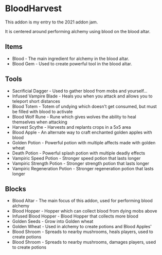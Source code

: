# BloodHarvest
This addon is my entry to the 2021 addon jam.

It is centered around performing alchemy using blood on the blood altar.

## Items

- Blood - The main ingredient for alchemy in the blood altar.
- Blood Gem - Used to create powerful tool in the blood altar.

## Tools
- Sacrificial Dagger - Used to gather blood from mobs and yourself...
- Infused Vampire Blade - Heals you when you attack and allows you to teleport short distances
- Blood Totem - Totem of undying which doesn't get consumed, but must be filled with blood to activate
- Blood Wolf Rune - Rune which gives wolves the ability to heal themselves when attacking
- Harvest Scythe - Harvests and replants crops in a 5x5 area
- Blood Apple - An alternate way to craft enchanted golden apples with blood
- Golden Potion - Powerful potion with multiple affects made with golden wheat
- Death Potion - Powerful splash potion with multiple deadly effects
- Vampiric Speed Potion - Stronger speed potion that lasts longer
- Vampiric Strength Potion - Stronger strength potion that lasts longer
- Vampiric Regeneration Potion - Stronger regeneration potion that lasts longer

## Blocks
- Blood Altar - The main focus of this addon, used for performing blood alchemy
- Blood Hopper - Hopper which can collect blood from dying mobs above
- Infused Blood Hopper - Blood Hopper that collects more blood
- Golden Seeds - Grow into Golden wheat
- Golden Wheat - Used in alchemy to create potions and Blood Apples'
- Blood Shroom - Spreads to nearby mushrooms, heals players, used to create potions
- Blood Shroom - Spreads to nearby mushrooms, damages players, used to create potions
